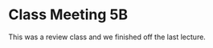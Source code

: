 
# Class Meeting 5B

This was a review class and we finished off the last lecture.

<!--

Below are the required videos for today's class, as well as slides from class embedded.
Feel free to download them to keep them locally, or leave them archived here and just bookmark them.
We will leave the website open even after the course is over for a reasonable number of years.
## Pre-lecture 14 Videos

Below are the assigned videos for Lecture 14.
 
```{dropdown} 1.  Model Interpretation Motivation
    :class-container: sd-shadow-lg
    :color: primary
    :open:

<div class="container youtube">
<iframe class="responsive-iframe" src="https://www.youtube.com/embed/xfICsGL7DXE?si=oF5pSoQ8lngfW1Xn" frameborder="0" allow="accelerometer; autoplay="0"; gyroscope; picture-in-picture; fullscreen" allowfullscreen></iframe>
</div>
```

```{dropdown} 2. Feature Importances Non-Linear Models
    :class-container: sd-shadow-lg
    :color: primary
    :open:

<div class="container youtube">
<iframe class="responsive-iframe" src="https://www.youtube.com/embed/tiSN18OmZOo?si=JED_dJ13nn_CBiES" frameborder="0" allow="accelerometer; autoplay="0"; gyroscope; picture-in-picture; fullscreen" allowfullscreen></iframe>
</div>
```


## Class Slides

### Lecture 16

<div>
<iframe src="https://firasm.github.io/cpsc330-slides/slides-16.html" width="100%" height="600px" frameBorder="0"> </iframe>
</div>

[Download the Slides from today](../../files/Lec16.pdf)

### Lecture 17

<div>
<iframe src="https://firasm.github.io/cpsc330-slides/slides-17.html" width="100%" height="600px" frameBorder="0"> </iframe>
</div>

[Download the Slides from today](../../files/Lec17.pdf)

-->